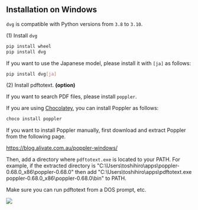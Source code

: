 ## Installation on Windows

`dvg` is compatible with Python versions from `3.8` to `3.10`.

(1) Install `dvg`

```sh
pip install wheel
pip install dvg
```

If you want to use the Japanese model, please install it with `[ja]` as follows:

```sh
pip install dvg[ja]
```

(2) Install pdftotext. **(option)**

If you want to search PDF files, please install `poppler`.

If you are using [Chocolatey](https://chocolatey.org/), you can install Poppler as follows:

```sh
choco install poppler
```

If you want to install Poppler manually, first download and extract Poppler from the following page.

https://blog.alivate.com.au/poppler-windows/

Then, add a directory where `pdftotext.exe` is located to your PATH. For example, if the extracted directory is "C:\Users\toshihiro\apps\poppler-0.68.0_x86\poppler-0.68.0" then add "C:\Users\toshihiro\apps\pdftotext.exe poppler-0.68.0_x86\poppler-0.68.0\bin\" to PATH.

Make sure you can run pdftotext from a DOS prompt, etc.

![](images/win-pdftotext.png)
